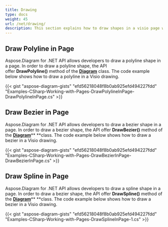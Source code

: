 ```yaml
---
title: Drawing
type: docs
weight: 45
url: /net/drawing/
description: This section explains how to draw shapes in a visio page with Aspose.Diagram.
---
```


## **Draw Polyline in Page**
Aspose.Diagram for .NET API allows developers to draw a polyline shape in a page. In order to draw a polyline shape, the API offer **DrawPolyline()** method of the [**Diagram**](https://apireference.aspose.com/diagram/net/aspose.diagram/diagram) class. The code example below shows how to draw a polyline in a Visio drawing.

{{< gist "aspose-diagram-gists" "efd56218048f8b0ab925efd494227fdd" "Examples-CSharp-Working-with-Pages-DrawPolylineInPage-DrawPolylineInPage.cs" >}}
## **Draw Bezier in Page**
Aspose.Diagram for .NET API allows developers to draw a bezier shape in a page. In order to draw a bezier shape, the API offer **DrawBezier()** method of the [**Diagram**](https://apireference.aspose.com/diagram/net/aspose.diagram/diagram)** **class. The code example below shows how to draw a bezier in a Visio drawing.

{{< gist "aspose-diagram-gists" "efd56218048f8b0ab925efd494227fdd" "Examples-CSharp-Working-with-Pages-DrawBezierInPage-DrawBezierInPage.cs" >}}
## **Draw Spline in Page**
Aspose.Diagram for .NET API allows developers to draw a spline shape in a page. In order to draw a bezier shape, the API offer **DrawSpline()** method of the [**Diagram**](https://apireference.aspose.com/diagram/net/aspose.diagram/diagram)** **class. The code example below shows how to draw a bezier in a Visio drawing.

{{< gist "aspose-diagram-gists" "efd56218048f8b0ab925efd494227fdd" "Examples-CSharp-Working-with-Pages-DrawSplineInPage-1.cs" >}}
